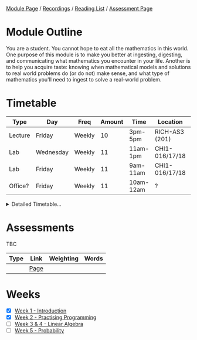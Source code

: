 [Module Page](https://canvas.sussex.ac.uk/courses/34902) /
[Recordings](https://sussex.cloud.panopto.eu/Panopto/Pages/Sessions/List.aspx?embedded=1&nomobileprompt=true#folderID=%224f3553dc-dee8-49b9-b742-b22100a4a310%22) /
[Reading List](https://sussex.leganto.exlibrisgroup.com/leganto/nui/lists/23770772470002461?auth=SAML) /
[Assessment Page](https://canvas.sussex.ac.uk/courses/34902/pages/assessments-and-feedback-2-2)

# Module Outline
You are a student. You cannot hope to eat all the mathematics in this world. One purpose of this module is to make you better at ingesting, digesting, and communicating what mathematics you encounter in your life. Another is to help you acquire taste: knowing when mathematical models and solutions to real world problems do (or do not) make sense, and what type of mathematics you'll need to ingest to solve a real-world problem.

# Timetable

| Type | Day | Freq | Amount | Time | Location | Who | 
|---|---|---|---|---|---|---|
| Lecture | Friday    | Weekly | 10 | 3pm-5pm   | RICH-AS3 (201) | Druva Raman | 
| Lab     | Wednesday | Weekly | 11 | 11am-1pm  | CHI1-016/17/18 | Druva Raman |
| Lab     | Friday    | Weekly | 11 | 9am-11am  | CHI1-016/17/18 | Druva Raman |
| Office?  | Friday   | Weekly | 11 | 10am-12am | ? | Druva Raman |

<details>
  <summary>Detailed Timetable...</summary>

  |   | Mon | Tue | Wed | Thurs | Fri |
  |---|---|---|---|---|---|
  | 09-10  |--- |--- |---    |---  | Lab 2   |
  | 10-11  |--- |--- |---    |---  | Lab 2   |
  | 11-12  |--- |--- | Lab 1 |---  |---      |
  | 12-13  |--- |--- | Lab 1 |---  |---      |
  | 13-14  |--- |--- |---    |---  |---      |
  | 14-15  |--- |--- |---    |---  |---      |
  | 15-16  |--- |--- |---    |---  | Lecture |
  | 16-17  |--- |--- |---    |---  | Lecture |

</details>

# Assessments
TBC

| Type | Link | Weighting | Words |
|---|---|---|---|
|  | [Page]() |  |  |

# Weeks
- [x] [Week 1 - Introduction](https://github.com/LukeBirkett/study-planner/tree/main/817G5_Algorithmic_Approaches_to_Mathematics/weeks/week_1)
- [x] [Week 2 - Practising Programming](https://github.com/LukeBirkett/study-planner/tree/main/817G5_Algorithmic_Approaches_to_Mathematics/weeks/week_2)
- [ ] [Week 3 & 4 - Linear Algebra](https://github.com/LukeBirkett/study-planner/tree/main/817G5_Algorithmic_Approaches_to_Mathematics/weeks/week_3)
- [ ] [Week 5 - Probability](https://github.com/LukeBirkett/study-planner/tree/main/817G5_Algorithmic_Approaches_to_Mathematics/weeks/week_5)
